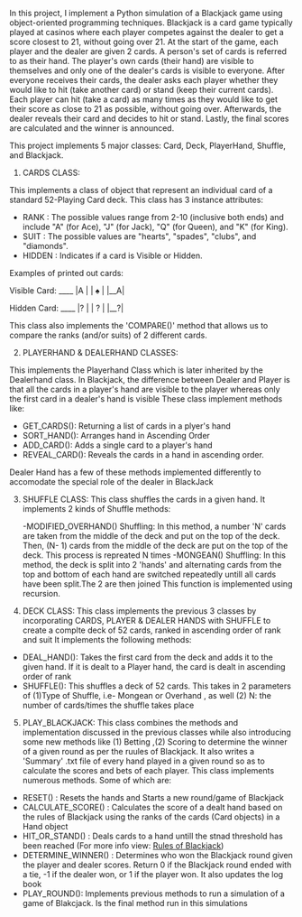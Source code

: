 In this project, I implement a Python simulation of a Blackjack game using object-oriented programming techniques.
Blackjack is a card game typically played at casinos where each player competes against the dealer to get a score closest to 21, without going over 21. At the start of the game, each player and the dealer are given 2 cards. A person's set of cards is referred to as their hand. The player's own cards (their hand) are visible to themselves and only one of the dealer's cards is visible to everyone. After everyone receives their cards, the dealer asks each player whether they would like to hit (take another card) or stand (keep their current cards). Each player can hit (take a card) as many times as they would like to get their score as close to 21 as possible, without going over. Afterwards, the dealer reveals their card and decides to hit or stand. Lastly, the final scores are calculated and the winner is announced.

This project implements 5 major classes: Card, Deck, PlayerHand, Shuffle, and Blackjack. 

1) CARDS CLASS:

This implements a class of object that represent an individual card of a standard 52-Playing Card deck. This class has 3 instance attributes:
  - RANK : The possible values range from 2-10 (inclusive both ends) and include "A" (for Ace), "J" (for Jack), "Q" (for Queen), and "K" (for King).
  - SUIT : The possible values are "hearts", "spades", "clubs", and "diamonds".
  - HIDDEN : Indicates if a card is Visible or Hidden. 


Examples of printed out cards:

  Visible Card:
        ____
        |A  |
        | ♠ |
        |__A|
        
  Hidden Card:
        ____
        |?  |
        | ? |
        |__?|
        
 This class also implements the 'COMPARE()' method that allows us to compare the ranks (and/or suits) of 2 different cards.
        
2) PLAYERHAND & DEALERHAND CLASSES:

This implements the Playerhand Class which is later inherited by the Dealerhand class. In Blackjack, the difference between Dealer and Player is that all the cards in a player's hand are visible to the player whereas only the first card in a dealer's hand is visible
These class implement methods like:
  - GET_CARDS(): Returning a list of cards in a plyer's hand
  - SORT_HAND(): Arranges hand in Ascending Order
  - ADD_CARD(): Adds a single card to a player's hand
  - REVEAL_CARD(): Reveals the cards in a hand in ascending order. 
  
  Dealer Hand has a few of these methods implemented differently to accomodate the special role of the dealer in BlackJack
  
3) SHUFFLE CLASS:
This class shuffles the cards in a given hand. It implements 2 kinds of Shuffle methods:
 
   -MODIFIED_OVERHAND() Shuffling: In this method, a number 'N' cards are taken from the middle of the deck and put on the top of the deck. Then, (N- 1) cards from the middle of the deck are put on the top of the deck. This process is repreated N times
   -MONGEAN() Shuffling: In this method, the deck is split into 2 'hands' and alternating cards from the top and bottom of each hand are switched repeatedly untill all cards have been split.The 2 are then joined This function is implemented using recursion. 

4) DECK CLASS:
This class implements the previous 3 classes by incorporating CARDS, PLAYER & DEALER HANDS with SHUFFLE to create a complte deck of 52 cards, ranked in ascending order of rank and suit
It implements the following methods:

  - DEAL_HAND(): Takes the first card from the deck and adds it to the given hand. If it is dealt to a Player hand, the card is dealt in ascending order of rank
  - SHUFFLE(): This shuffles a deck of 52 cards. This takes in 2 parameters of (1)Type of Shuffle, i.e- Mongean or Overhand , as well (2) N: the number of cards/times the shuffle takes place

5) PLAY_BLACKJACK:
This class combines the methods and implementation discussed in the previous classes while also introducing some new methods like (1) Betting ,(2) Scoring to determine the winner of a given round as per the ruules of Blackjack.
It also writes a 'Summary' .txt file of every hand played in a given round so as to calculate the scores and bets of each player. This class implements numerous methods.
Some of which are:

  - RESET() : Resets the hands and Starts a new round/game of Blackjack
  - CALCULATE_SCORE() : Calculates the score of a dealt hand based on the rules of Blackjack using the ranks of the cards (Card objects) in a Hand object
  - HIT_OR_STAND() : Deals cards to a hand untill the stnad threshold has been reached (For more info view: [Rules of Blackjack](https://bicyclecards.com/how-to-play/blackjack/))
  - DETERMINE_WINNER() : Determines who won the Blackjack round given the player and dealer scores. Return 0 if the Blackjack round ended with a tie, -1 if the dealer won, or 1 if the player won. It also updates the log book 
  - PLAY_ROUND(): Implements previous methods to run a simulation of a game of Blakcjack. Is the final method run in this simulations

